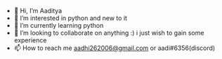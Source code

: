 - 👋 Hi, I’m Aaditya
- 👀 I’m interested in python and new to it
- 🌱 I’m currently learning python
- 💞️ I’m looking to collaborate on anything :) i just wish to gain some experience 
- 📫 How to reach me aadhi262006@gmail.com or aadi#6356(discord)

<!---
aadhi2611/aadhi2611 is a ✨ special ✨ repository because its `README.md` (this file) appears on your GitHub profile.
You can click the Preview link to take a look at your changes.
--->
